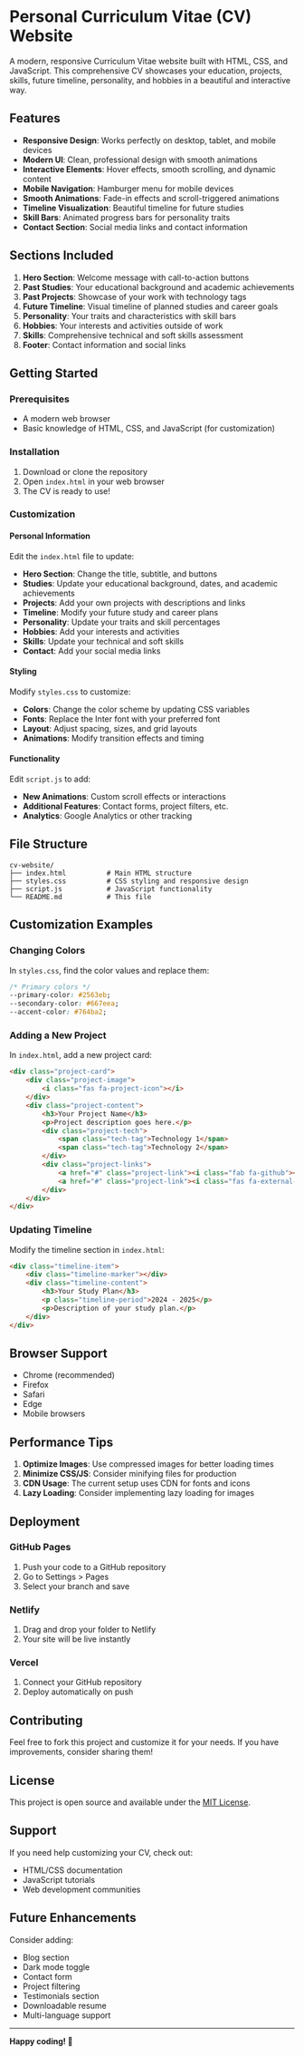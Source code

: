 # Personal Curriculum Vitae (CV) Website

A modern, responsive Curriculum Vitae website built with HTML, CSS, and JavaScript. This comprehensive CV showcases your education, projects, skills, future timeline, personality, and hobbies in a beautiful and interactive way.

## Features

- **Responsive Design**: Works perfectly on desktop, tablet, and mobile devices
- **Modern UI**: Clean, professional design with smooth animations
- **Interactive Elements**: Hover effects, smooth scrolling, and dynamic content
- **Mobile Navigation**: Hamburger menu for mobile devices
- **Smooth Animations**: Fade-in effects and scroll-triggered animations
- **Timeline Visualization**: Beautiful timeline for future studies
- **Skill Bars**: Animated progress bars for personality traits
- **Contact Section**: Social media links and contact information

## Sections Included

1. **Hero Section**: Welcome message with call-to-action buttons
2. **Past Studies**: Your educational background and academic achievements
3. **Past Projects**: Showcase of your work with technology tags
4. **Future Timeline**: Visual timeline of planned studies and career goals
5. **Personality**: Your traits and characteristics with skill bars
6. **Hobbies**: Your interests and activities outside of work
7. **Skills**: Comprehensive technical and soft skills assessment
8. **Footer**: Contact information and social links

## Getting Started

### Prerequisites
- A modern web browser
- Basic knowledge of HTML, CSS, and JavaScript (for customization)

### Installation
1. Download or clone the repository
2. Open `index.html` in your web browser
3. The CV is ready to use!

### Customization

#### Personal Information
Edit the `index.html` file to update:

- **Hero Section**: Change the title, subtitle, and buttons
- **Studies**: Update your educational background, dates, and academic achievements
- **Projects**: Add your own projects with descriptions and links
- **Timeline**: Modify your future study and career plans
- **Personality**: Update your traits and skill percentages
- **Hobbies**: Add your interests and activities
- **Skills**: Update your technical and soft skills
- **Contact**: Add your social media links

#### Styling
Modify `styles.css` to customize:

- **Colors**: Change the color scheme by updating CSS variables
- **Fonts**: Replace the Inter font with your preferred font
- **Layout**: Adjust spacing, sizes, and grid layouts
- **Animations**: Modify transition effects and timing

#### Functionality
Edit `script.js` to add:

- **New Animations**: Custom scroll effects or interactions
- **Additional Features**: Contact forms, project filters, etc.
- **Analytics**: Google Analytics or other tracking

## File Structure

```
cv-website/
├── index.html          # Main HTML structure
├── styles.css          # CSS styling and responsive design
├── script.js           # JavaScript functionality
└── README.md           # This file
```

## Customization Examples

### Changing Colors
In `styles.css`, find the color values and replace them:

```css
/* Primary colors */
--primary-color: #2563eb;
--secondary-color: #667eea;
--accent-color: #764ba2;
```

### Adding a New Project
In `index.html`, add a new project card:

```html
<div class="project-card">
    <div class="project-image">
        <i class="fas fa-project-icon"></i>
    </div>
    <div class="project-content">
        <h3>Your Project Name</h3>
        <p>Project description goes here.</p>
        <div class="project-tech">
            <span class="tech-tag">Technology 1</span>
            <span class="tech-tag">Technology 2</span>
        </div>
        <div class="project-links">
            <a href="#" class="project-link"><i class="fab fa-github"></i> Code</a>
            <a href="#" class="project-link"><i class="fas fa-external-link-alt"></i> Live</a>
        </div>
    </div>
</div>
```

### Updating Timeline
Modify the timeline section in `index.html`:

```html
<div class="timeline-item">
    <div class="timeline-marker"></div>
    <div class="timeline-content">
        <h3>Your Study Plan</h3>
        <p class="timeline-period">2024 - 2025</p>
        <p>Description of your study plan.</p>
    </div>
</div>
```

## Browser Support

- Chrome (recommended)
- Firefox
- Safari
- Edge
- Mobile browsers

## Performance Tips

1. **Optimize Images**: Use compressed images for better loading times
2. **Minimize CSS/JS**: Consider minifying files for production
3. **CDN Usage**: The current setup uses CDN for fonts and icons
4. **Lazy Loading**: Consider implementing lazy loading for images

## Deployment

### GitHub Pages
1. Push your code to a GitHub repository
2. Go to Settings > Pages
3. Select your branch and save

### Netlify
1. Drag and drop your folder to Netlify
2. Your site will be live instantly

### Vercel
1. Connect your GitHub repository
2. Deploy automatically on push

## Contributing

Feel free to fork this project and customize it for your needs. If you have improvements, consider sharing them!

## License

This project is open source and available under the [MIT License](LICENSE).

## Support

If you need help customizing your CV, check out:
- HTML/CSS documentation
- JavaScript tutorials
- Web development communities

## Future Enhancements

Consider adding:
- Blog section
- Dark mode toggle
- Contact form
- Project filtering
- Testimonials section
- Downloadable resume
- Multi-language support

---

**Happy coding! 🚀** 